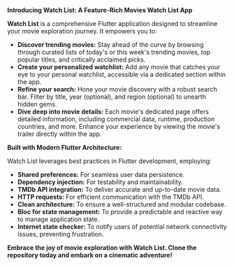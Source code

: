 **Introducing Watch List: A Feature-Rich Movies Watch List App**

**Watch List** is a comprehensive Flutter application designed to streamline your movie exploration journey. It empowers you to:

- **Discover trending movies:** Stay ahead of the curve by browsing through curated lists of today's or this week's trending movies, top popular titles, and critically acclaimed picks.
- **Create your personalized watchlist:** Add any movie that catches your eye to your personal watchlist, accessible via a dedicated section within the app.
- **Refine your search:** Hone your movie discovery with a robust search bar. Filter by title, year (optional), and region (optional) to unearth hidden gems.
- **Dive deep into movie details:** Each movie's dedicated page offers detailed information, including commercial data, runtime, production countries, and more. Enhance your experience by viewing the movie's trailer directly within the app.

**Built with Modern Flutter Architecture:**

Watch List leverages best practices in Flutter development, employing:

- **Shared preferences:** For seamless user data persistence.
- **Dependency injection:** For testability and maintainability.
- **TMDb API integration:** To deliver accurate and up-to-date movie data.
- **HTTP requests:** For efficient communication with the TMDb API.
- **Clean architecture:** To ensure a well-structured and modular codebase.
- **Bloc for state management:** To provide a predictable and reactive way to manage application state.
- **Internet state checker:** To notify users of potential network connectivity issues, preventing frustration.

**Embrace the joy of movie exploration with Watch List. Clone the repository today and embark on a cinematic adventure!**
